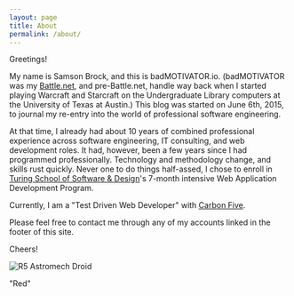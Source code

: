 ```yaml
---
layout: page
title: About
permalink: /about/
---
```


Greetings!

My name is Samson Brock, and this is badMOTIVATOR.io. (badMOTIVATOR was my
[Battle.net](http://battle.net/), and pre-Battle.net, handle way back when I
started playing Warcraft and Starcraft on the Undergraduate Library computers at
the University of Texas at Austin.) This blog was started on June 6th, 2015, to
journal my re-entry into the world of professional software engineering.

At that time, I already had about 10 years of combined professional experience
across software engineering, IT consulting, and web development roles. It had,
however, been a few years since I had programmed professionally. Technology and
methodology change, and skills rust quickly. Never one to do things half-assed,
I chose to enroll in [Turing School of Software & Design](http://turing.io/)'s
7-month intensive Web Application Development Program. 

Currently, I am a "Test Driven Web Developer" with [Carbon
Five](http://www.carbonfive.com/). 

Please feel free to contact me through any of my accounts linked in the footer
of this site.

Cheers!

![R5 Astromech Droid](/images/Star-Wars-R5-Astromech-Droid.png "image courtesy
of WookieePedia")

"Red"
